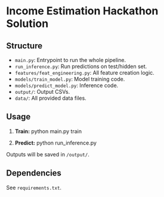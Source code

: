 # Income Estimation Hackathon Solution

## Structure
- `main.py`: Entrypoint to run the whole pipeline.
- `run_inference.py`: Run predictions on test/hidden set.
- `features/feat_engineering.py`: All feature creation logic.
- `models/train_model.py`: Model training code.
- `models/predict_model.py`: Inference code.
- `output/`: Output CSVs.
- `data/`: All provided data files.

## Usage

1. **Train:**
python main.py train

2. **Predict:**
python run_inference.py


Outputs will be saved in `/output/`.

## Dependencies
See `requirements.txt`.
